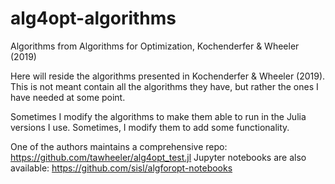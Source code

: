 # alg4opt-algorithms
Algorithms from Algorithms for Optimization, Kochenderfer &amp; Wheeler (2019)

Here will reside the algorithms presented in Kochenderfer & Wheeler (2019). This is not meant contain all the algorithms they have, but rather the ones I have needed at some point.

Sometimes I modify the algorithms to make them able to run in the Julia versions I use. Sometimes, I modify them to add some functionality.

One of the authors maintains a comprehensive repo: https://github.com/tawheeler/alg4opt_test.jl
Jupyter notebooks are also available: https://github.com/sisl/algforopt-notebooks
